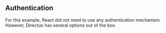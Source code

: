 ## Authentication

For this example, React did not need to use any authentication mechanism. However, Directus has several options out of the box.
